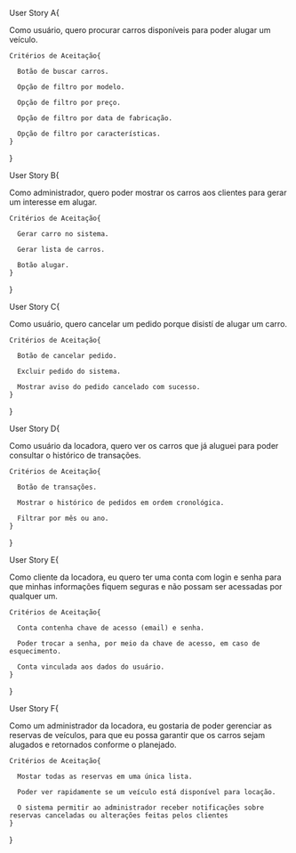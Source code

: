 User Story A{

  Como usuário, quero procurar carros disponíveis para poder alugar um veículo.
  
    Critérios de Aceitação{
    
      Botão de buscar carros.
      
      Opção de filtro por modelo.
      
      Opção de filtro por preço.
      
      Opção de filtro por data de fabricação.
      
      Opção de filtro por características.
    }
  
}

User Story B{

  Como administrador, quero poder mostrar
  os carros aos clientes para gerar um
  interesse em alugar.
  
    Critérios de Aceitação{
    
      Gerar carro no sistema.
      
      Gerar lista de carros.
      
      Botão alugar.
    }
  
}

User Story C{

  Como usuário, quero cancelar um pedido
  porque disistí de alugar um carro.
  
    Critérios de Aceitação{
  
      Botão de cancelar pedido.
    
      Excluir pedido do sistema.
    
      Mostrar aviso do pedido cancelado com sucesso.
    }
    
}
    
 User Story D{

  Como usuário da locadora, quero ver os carros que já aluguei para poder consultar o histórico de transações.

    Critérios de Aceitação{

      Botão de transações.

      Mostrar o histórico de pedidos em ordem cronológica.

      Filtrar por mês ou ano.
    }
    
}    
      
User Story E{

 Como cliente da locadora, eu quero ter uma conta com login e senha para que minhas informações fiquem seguras e não possam ser acessadas por qualquer um.

    Critérios de Aceitação{

      Conta contenha chave de acesso (email) e senha.

      Poder trocar a senha, por meio da chave de acesso, em caso de esquecimento.

      Conta vinculada aos dados do usuário.
    }
  
}

User Story F{

 Como um administrador da locadora, eu gostaria de poder gerenciar as reservas de veículos, para que eu possa garantir que os carros sejam alugados e retornados conforme o planejado.

    Critérios de Aceitação{

      Mostar todas as reservas em uma única lista.

      Poder ver rapidamente se um veículo está disponível para locação.

      O sistema permitir ao administrador receber notificações sobre reservas canceladas ou alterações feitas pelos clientes
    }
  
}
